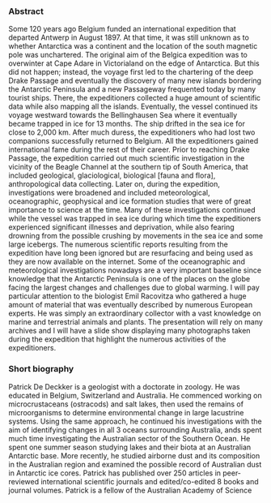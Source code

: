 ### Abstract

Some 120 years ago Belgium funded an international expedition that departed Antwerp in August 1897. At that time, it was still unknown as to whether Antarctica was a continent and the location of the south magnetic pole was unchartered. The original aim of the Belgica expedition was to overwinter at Cape Adare in Victorialand on the edge of Antarctica. But this did not happen; instead, the voyage first led to the chartering of the deep Drake Passage and eventually the discovery of many new islands bordering the Antarctic Peninsula and a new Passageway frequented today by many tourist ships. There, the expeditioners collected a huge amount of scientific data while also mapping all the islands. Eventually, the vessel continued its voyage westward towards the Bellinghausen Sea where it eventually became trapped in ice for 13 months. The ship drifted in the sea ice for close to 2,000 km. After much duress, the expeditioners who had lost two companions successfully returned to Belgium. All the expeditioners gained international fame during the rest of their career.
Prior to reaching Drake Passage, the expedition carried out much scientific investigation in the vicinity of the Beagle Channel at the southern tip of South America, that included geological, glaciological, biological [fauna and flora], anthropological data collecting. Later on, during the expedition, investigations were broadened and included meteorological, oceanographic, geophysical and ice formation studies that were of great importance to science at the time. Many of these investigations continued while the vessel was trapped in sea ice during which time the expeditioners experienced significant illnesses and deprivation, while also fearing drowning from the possible crushing by movements in the sea ice and some large icebergs.
The numerous scientific reports resulting from the expedition have long been ignored but are resurfacing and being used as they are now available on the internet. Some of the oceanographic and meteorological investigations nowadays are a very important baseline since knowledge that the Antarctic Peninsula is one of the places on the globe facing the largest changes and challenges due to global warming. 
I will pay particular attention to the biologist Emil Racovitza who gathered a huge amount of material that was eventually described by numerous European experts. He was simply an extraordinary collector with a vast knowledge on marine and terrestrial animals and plants.
The presentation will rely on many archives and I will have a slide show displaying many photographs taken during the expedition that highlight the numerous activities of the expeditioners.

### Short biography

Patrick De Deckker is a geologist with a doctorate in zoology. He was educated in Belgium, Switzerland and Australia. He commenced working on microcrustaceans (ostracods) and salt lakes, then used the remains of microorganisms to determine environmental change in large lacustrine systems. Using the same approach, he continued his investigations with the aim of identifying changes in all 3 oceans surrounding Australia, ands spent much time investigating the Australian sector of the Southern Ocean. He spent one summer season studying lakes and their biota at an Australian Antarctic base. More recently, he studied airborne dust and its composition in the Australian region and examined the possible record of Australian dust in Antarctic ice cores. Patrick has published over 250 articles  in peer-reviewed international scientific journals and edited/co-edited 8 books and journal volumes. Patrick is a fellow of the Australian Academy of Science